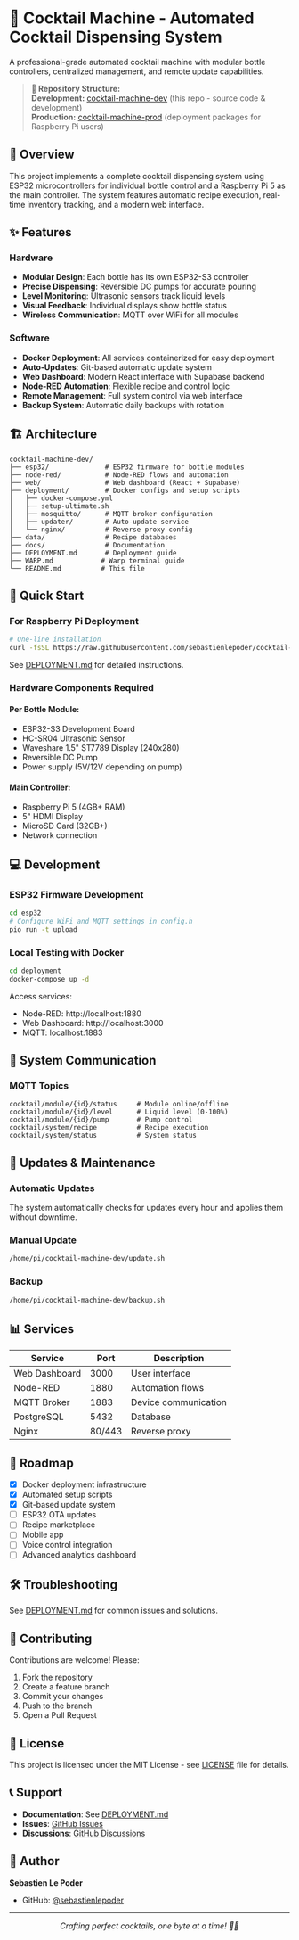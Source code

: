 # 🍹 Cocktail Machine - Automated Cocktail Dispensing System

A professional-grade automated cocktail machine with modular bottle controllers, centralized management, and remote update capabilities.

> **📂 Repository Structure:**  
> **Development:** [cocktail-machine-dev](https://github.com/sebastienlepoder/cocktail-machine-dev) (this repo - source code & development)  
> **Production:** [cocktail-machine-prod](https://github.com/sebastienlepoder/cocktail-machine-prod) (deployment packages for Raspberry Pi users)

## 🎯 Overview

This project implements a complete cocktail dispensing system using ESP32 microcontrollers for individual bottle control and a Raspberry Pi 5 as the main controller. The system features automatic recipe execution, real-time inventory tracking, and a modern web interface.

## ✨ Features

### Hardware
- **Modular Design**: Each bottle has its own ESP32-S3 controller
- **Precise Dispensing**: Reversible DC pumps for accurate pouring
- **Level Monitoring**: Ultrasonic sensors track liquid levels
- **Visual Feedback**: Individual displays show bottle status
- **Wireless Communication**: MQTT over WiFi for all modules

### Software
- **Docker Deployment**: All services containerized for easy deployment
- **Auto-Updates**: Git-based automatic update system
- **Web Dashboard**: Modern React interface with Supabase backend
- **Node-RED Automation**: Flexible recipe and control logic
- **Remote Management**: Full system control via web interface
- **Backup System**: Automatic daily backups with rotation

## 🏗️ Architecture

```
cocktail-machine-dev/
├── esp32/              # ESP32 firmware for bottle modules
├── node-red/           # Node-RED flows and automation
├── web/                # Web dashboard (React + Supabase)
├── deployment/         # Docker configs and setup scripts
│   ├── docker-compose.yml
│   ├── setup-ultimate.sh
│   ├── mosquitto/      # MQTT broker configuration
│   ├── updater/        # Auto-update service
│   └── nginx/          # Reverse proxy config
├── data/               # Recipe databases
├── docs/               # Documentation
├── DEPLOYMENT.md       # Deployment guide
├── WARP.md            # Warp terminal guide
└── README.md          # This file
```

## 🚀 Quick Start

### For Raspberry Pi Deployment

```bash
# One-line installation
curl -fsSL https://raw.githubusercontent.com/sebastienlepoder/cocktail-machine-prod/main/scripts/setup-ultimate.sh | bash
```

See [DEPLOYMENT.md](DEPLOYMENT.md) for detailed instructions.

### Hardware Components Required

#### Per Bottle Module:
- ESP32-S3 Development Board
- HC-SR04 Ultrasonic Sensor
- Waveshare 1.5" ST7789 Display (240x280)
- Reversible DC Pump
- Power supply (5V/12V depending on pump)

#### Main Controller:
- Raspberry Pi 5 (4GB+ RAM)
- 5" HDMI Display
- MicroSD Card (32GB+)
- Network connection

## 💻 Development

### ESP32 Firmware Development

```bash
cd esp32
# Configure WiFi and MQTT settings in config.h
pio run -t upload
```

### Local Testing with Docker

```bash
cd deployment
docker-compose up -d
```

Access services:
- Node-RED: http://localhost:1880
- Web Dashboard: http://localhost:3000
- MQTT: localhost:1883

## 📡 System Communication

### MQTT Topics

```
cocktail/module/{id}/status     # Module online/offline
cocktail/module/{id}/level      # Liquid level (0-100%)
cocktail/module/{id}/pump       # Pump control
cocktail/system/recipe          # Recipe execution
cocktail/system/status          # System status
```

## 🔄 Updates & Maintenance

### Automatic Updates

The system automatically checks for updates every hour and applies them without downtime.

### Manual Update

```bash
/home/pi/cocktail-machine-dev/update.sh
```

### Backup

```bash
/home/pi/cocktail-machine-dev/backup.sh
```

## 📊 Services

| Service | Port | Description |
|---------|------|-------------|
| Web Dashboard | 3000 | User interface |
| Node-RED | 1880 | Automation flows |
| MQTT Broker | 1883 | Device communication |
| PostgreSQL | 5432 | Database |
| Nginx | 80/443 | Reverse proxy |

## 🌟 Roadmap

- [x] Docker deployment infrastructure
- [x] Automated setup scripts
- [x] Git-based update system
- [ ] ESP32 OTA updates
- [ ] Recipe marketplace
- [ ] Mobile app
- [ ] Voice control integration
- [ ] Advanced analytics dashboard

## 🛠️ Troubleshooting

See [DEPLOYMENT.md](DEPLOYMENT.md#troubleshooting) for common issues and solutions.

## 🤝 Contributing

Contributions are welcome! Please:

1. Fork the repository
2. Create a feature branch
3. Commit your changes
4. Push to the branch
5. Open a Pull Request

## 📝 License

This project is licensed under the MIT License - see [LICENSE](LICENSE) file for details.

## 📞 Support

- **Documentation**: See [DEPLOYMENT.md](DEPLOYMENT.md)
- **Issues**: [GitHub Issues](https://github.com/sebastienlepoder/cocktail-machine-dev/issues)
- **Discussions**: [GitHub Discussions](https://github.com/sebastienlepoder/cocktail-machine-dev/discussions)

## 👥 Author

**Sebastien Le Poder**
- GitHub: [@sebastienlepoder](https://github.com/sebastienlepoder)

---

<p align="center">
  <i>Crafting perfect cocktails, one byte at a time! 🍹✨</i>
</p>
